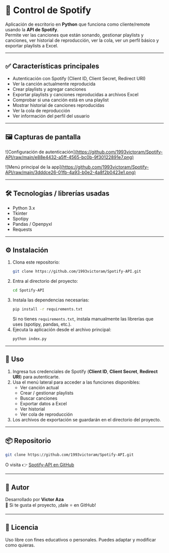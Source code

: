 # 🎵 Control de Spotify

Aplicación de escritorio en **Python** que funciona como cliente/remote usando la **API de Spotify**.  
Permite ver las canciones que están sonando, gestionar playlists y canciones, ver historial de reproducción, ver la cola, ver un perfil básico y exportar playlists a Excel.

---

## ✅ Características principales

- Autenticación con Spotify (Client ID, Client Secret, Redirect URI)  
- Ver la canción actualmente reproducida  
- Crear playlists y agregar canciones  
- Exportar playlists y canciones reproducidas a archivos Excel
- Comprobar si una canción está en una playlist  
- Mostrar historial de canciones reproducidas  
- Ver la cola de reproducción  
- Ver información del perfil del usuario  


---

## 🖼 Capturas de pantalla

![Configuración de autenticación][(https://github.com/1993victoram/Spotify-API/raw/main/e88e4432-a5ff-4565-bc0b-9f30122891e7.png)  ](https://github.com/1993victoram/Spotify-API/blob/main/Autenticacion.png)


![Menú principal de la app][(https://github.com/1993victoram/Spotify-API/raw/main/3dddce26-01fb-4a93-b0e2-4a8f2b0423e1.png)](https://github.com/1993victoram/Spotify-API/blob/main/Menu%20principal.png)

---

## 🛠 Tecnologías / librerías usadas

- Python 3.x  
- Tkinter  
- Spotipy  
- Pandas / Openpyxl  
- Requests

---

## ⚙️ Instalación

1. Clona este repositorio:  
   ```bash
   git clone https://github.com/1993victoram/Spotify-API.git
   ```
2. Entra al directorio del proyecto:  
   ```bash
   cd Spotify-API
   ```
3. Instala las dependencias necesarias:  
   ```bash
   pip install -r requirements.txt
   ```
   Si no tienes `requirements.txt`, instala manualmente las librerías que uses (spotipy, pandas, etc.).
4. Ejecuta la aplicación desde el archivo principal:  
   ```bash
   python index.py
   ```

---

## 🔧 Uso

1. Ingresa tus credenciales de Spotify (**Client ID**, **Client Secret**, **Redirect URI**) para autenticarte.  
2. Usa el menú lateral para acceder a las funciones disponibles:  
   - Ver canción actual  
   - Crear / gestionar playlists  
   - Buscar canciones  
   - Exportar datos a Excel  
   - Ver historial  
   - Ver cola de reproducción  
3. Los archivos de exportación se guardarán en el directorio del proyecto.

---

## 📦 Repositorio

```bash
git clone https://github.com/1993victoram/Spotify-API.git
```

O visita 👉 [Spotify-API en GitHub](https://github.com/1993victoram/Spotify-API)

---

## 👤 Autor

Desarrollado por **Victor Aza**  
💬 Si te gusta el proyecto, ¡dale ⭐ en GitHub!

---

## 📄 Licencia

Uso libre con fines educativos o personales. Puedes adaptar y modificar como quieras.

